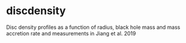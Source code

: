# discdensity
Disc density profiles as a function of radius, black hole mass and mass accretion rate and measurements in Jiang et al. 2019
